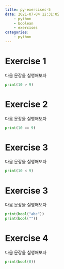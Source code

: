 ```yaml
---
title: py-exercises-5
date: 2021-07-04 12:31:05
    - python 
    - boolean
    - exercises
categories: 
    - python
---
```


# Exercise 1
다음 문장을 실행해보자
``` python
print(10 > 9)
```

# Exercise 2
다음 문장을 실행해보자
``` python
print(10 == 9)
```

# Exercise 3
다음 문장을 실행해보자
``` python
print(10 < 9)
```

# Exercise 3
다음 문장을 실행해보자
``` python
print(bool("abc"))
print(bool(""))
```

# Exercise 4
다음 문장을 실행해보자
``` python
print(bool(0))
```